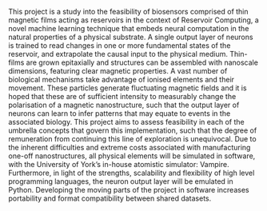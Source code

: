 This project is a study into the feasibility of biosensors comprised of thin magnetic films acting
as reservoirs in the context of Reservoir Computing, a novel machine learning technique that
embeds neural computation in the natural properties of a physical substrate. A single output
layer of neurons is trained to read changes in one or more fundamental states of the reservoir,
and extrapolate the causal input to the physical medium. Thin-films are grown epitaxially and
structures can be assembled with nanoscale dimensions, featuring clear magnetic properties. A
vast number of biological mechanisms take advantage of ionised elements and their movement.
These particles generate fluctuating magnetic fields and it is hoped that these are of sufficient
intensity to measurably change the polarisation of a magnetic nanostructure, such that the
output layer of neurons can learn to infer patterns that may equate to events in the associated
biology. This project aims to assess feasibility in each of the umbrella concepts that govern this
implementation, such that the degree of remuneration from continuing this line of exploration is
unequivocal. Due to the inherent difficulties and extreme costs associated with manufacturing
one-off nanostructures, all physical elements will be simulated in software, with the University of
York’s in-house atomistic simulator: Vampire. Furthermore, in light of the strengths, scalability
and flexibility of high level programming languages, the neuron output layer will be emulated
in Python. Developing the moving parts of the project in software increases portability and
format compatibility between shared datasets.
